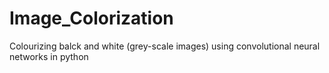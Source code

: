 # Image_Colorization
Colourizing balck and white (grey-scale images) using convolutional neural networks in python
